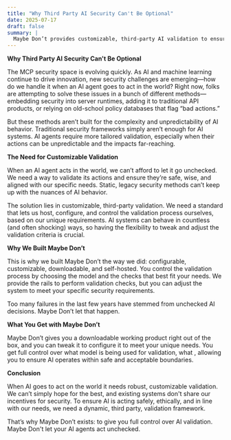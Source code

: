 ```yaml
---
title: "Why Third Party AI Security Can't Be Optional"
date: 2025-07-17
draft: false
summary: |
  Maybe Don’t provides customizable, third-party AI validation to ensure AI actions are safe, ethical, and aligned with user needs, addressing the shortcomings of traditional security frameworks.
---
```

**Why Third Party AI Security Can't Be Optional**

The MCP security space is evolving quickly. As AI and machine learning continue to drive innovation, new security challenges are emerging—how do we handle it when an AI agent goes to act in the world? Right now, folks are attempting to solve these issues in a bunch of different methods—embedding security into server runtimes, adding it to traditional API products, or relying on old-school policy databases that flag “bad actions.”

But these methods aren’t built for the complexity and unpredictability of AI behavior. Traditional security frameworks simply aren’t enough for AI systems. AI agents require more tailored validation, especially when their actions can be unpredictable and the impacts far-reaching.

**The Need for Customizable Validation**

When an AI agent acts in the world, we can’t afford to let it go unchecked. We need a way to validate its actions and ensure they’re safe, wise, and aligned with our specific needs. Static, legacy security methods can’t keep up with the nuances of AI behavior.

The solution lies in customizable, third-party validation. We need a standard that lets us host, configure, and control the validation process ourselves, based on our unique requirements. AI systems can behave in countless (and often shocking) ways, so having the flexibility to tweak and adjust the validation criteria is crucial.

**Why We Built Maybe Don’t**

This is why we built Maybe Don’t the way we did: configurable, customizable, downloadable, and self-hosted. You control the validation process by choosing the model and the checks that best fit your needs. We provide the rails to perform validation checks, but you can adjust the system to meet your specific security requirements.

Too many failures in the last few years have stemmed from unchecked AI decisions. Maybe Don’t let that happen.

**What You Get with Maybe Don’t**

Maybe Don’t gives you a downloadable working product right out of the box, and you can tweak it to configure it to meet your unique needs. You get full control over what model is being used for validation, what , allowing you to ensure AI operates within safe and acceptable boundaries.

**Conclusion**

When AI goes to act on the world it needs robust, customizable validation. We can’t simply hope for the best, and existing systems don't share our incentives for security. To ensure AI is acting safely, ethically, and in line with our needs, we need a dynamic, third party, validation framework.

That’s why Maybe Don’t exists: to give you full control over AI validation. Maybe Don't let your AI agents act unchecked.
